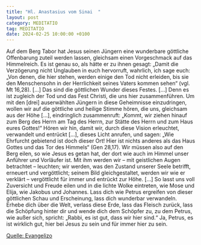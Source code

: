 ```yaml
---
title: "Hl. Anastasius vom Sinai  "
layout: post
category: MEDITATIO
tag: MEDITATIO
date: 2024-02-25 10:00:00 +0100
---
```

Auf dem Berg Tabor hat Jesus seinen Jüngern eine wunderbare göttliche Offenbarung zuteil werden lassen, gleichsam einen Vorgeschmack auf das Himmelreich. Es ist genau so, als hätte er zu ihnen gesagt: „Damit die Verzögerung nicht Unglauben in euch hervorruft, wahrlich, ich sage euch: „Von denen, die hier stehen, werden einige den Tod nicht erleiden, bis sie den Menschensohn in der Herrlichkeit seines Vaters kommen sehen“ (vgl.<!--more--> Mt 16,28). [...] Das sind die göttlichen Wunder dieses Festes. [...] Denn es ist zugleich der Tod und das Fest Christi, die uns hier zusammenführen. Um mit den [drei] auserwählten Jüngern in diese Geheimnisse einzudringen, wollen wir auf die göttliche und heilige Stimme hören, die uns, gleichsam aus der Höhe [...], eindringlich zusammenruft: „Kommt, wir ziehen hinauf zum Berg des Herrn am Tag des Herrn, zur Stätte des Herrn und zum Haus eures Gottes!“ Hören wir hin, damit wir, durch diese Vision erleuchtet, verwandelt und entrückt [...], dieses Licht anrufen, und sagen: „Wie Ehrfurcht gebietend ist doch dieser Ort! Hier ist nichts anderes als das Haus Gottes und das Tor des Himmels“ (Gen 28,17).
Wir müssen also auf den Berg eilen, so wie Jesus es getan hat, der dort wie auch im Himmel unser Anführer und Vorläufer ist. Mit ihm werden wir – mit geistlichen Augen betrachtet – leuchten; wir werden, was den Zustand unserer Seele betrifft, erneuert und vergöttlicht; seinem Bild gleichgestaltet, werden wir wie er verklärt – vergöttlicht für immer und entrückt zur Höhe. [...]
So lasst uns voll Zuversicht und Freude eilen und in die lichte Wolke eintreten, wie Mose und Elija, wie Jakobus und Johannes. Lass dich wie Petrus ergreifen von dieser göttlichen Schau und Erscheinung, lass dich wunderbar verwandeln. Erhebe dich über die Welt, verlass diese Erde, lass das Fleisch zurück, lass die Schöpfung hinter dir und wende dich dem Schöpfer zu, zu dem Petrus, wie außer sich, spricht: „Rabbi, es ist gut, dass wir hier sind.“ Ja, Petrus, es ist wirklich gut, hier bei Jesus zu sein und für immer hier zu sein.

[Quelle: Evangelizo](https://evangeliumtagfuertag.org/DE/gospel)